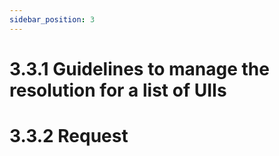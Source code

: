 ```yaml
---
sidebar_position: 3
---
```


# 3.3.1 Guidelines to manage the resolution for a list of UIIs

# 3.3.2 Request